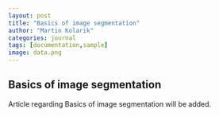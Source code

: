 ```yaml
---
layout: post
title: "Basics of image segmentation"
author: "Martin Kolarik"
categories: journal
tags: [documentation,sample]
image: data.png
---
```


## Basics of image segmentation

Article regarding Basics of image segmentation will be added.


